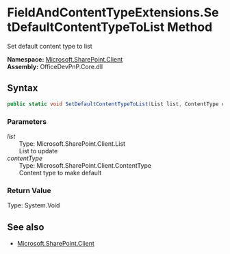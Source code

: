 # FieldAndContentTypeExtensions.SetDefaultContentTypeToList Method  
Set default content type to list  

**Namespace:** [Microsoft.SharePoint.Client](Microsoft.SharePoint.Client.md)  
**Assembly:** OfficeDevPnP.Core.dll  
## Syntax
```C#
public static void SetDefaultContentTypeToList(List list, ContentType contentType)
```
### Parameters
*list*  
&emsp;&emsp;Type: Microsoft.SharePoint.Client.List  
&emsp;&emsp;List to update  
*contentType*  
&emsp;&emsp;Type: Microsoft.SharePoint.Client.ContentType  
&emsp;&emsp;Content type to make default  
### Return Value
Type: System.Void  

## See also
- [Microsoft.SharePoint.Client](Microsoft.SharePoint.Client.md)

